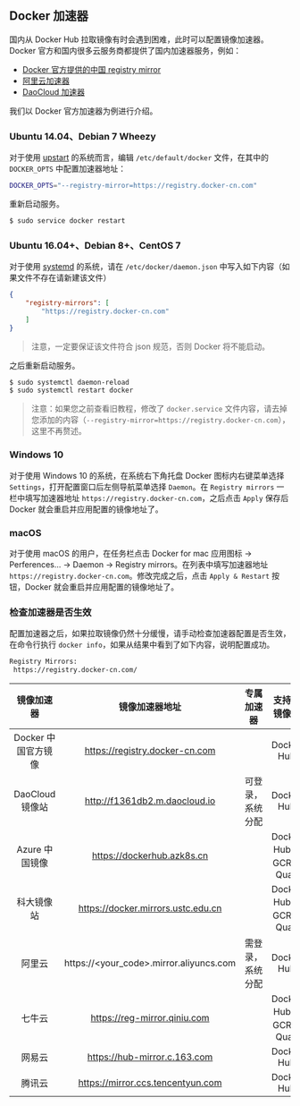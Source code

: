 ## Docker 加速器

国内从 Docker Hub 拉取镜像有时会遇到困难，此时可以配置镜像加速器。Docker 官方和国内很多云服务商都提供了国内加速器服务，例如：

- [Docker 官方提供的中国 registry mirror](https://docs.docker.com/registry/recipes/mirror/#use-case-the-china-registry-mirror)
- [阿里云加速器](https://cr.console.aliyun.com/#/accelerator)
- [DaoCloud 加速器](https://www.daocloud.io/mirror#accelerator-doc)

我们以 Docker 官方加速器为例进行介绍。

### Ubuntu 14.04、Debian 7 Wheezy

对于使用 [upstart](http://upstart.ubuntu.com/) 的系统而言，编辑 `/etc/default/docker` 文件，在其中的 `DOCKER_OPTS` 中配置加速器地址：

```bash
DOCKER_OPTS="--registry-mirror=https://registry.docker-cn.com"
```

重新启动服务。

```bash
$ sudo service docker restart
```

### Ubuntu 16.04+、Debian 8+、CentOS 7

对于使用 [systemd](https://www.freedesktop.org/wiki/Software/systemd/) 的系统，请在 `/etc/docker/daemon.json` 中写入如下内容（如果文件不存在请新建该文件）

```json
{
  	"registry-mirrors": [
        "https://registry.docker-cn.com"
  	]
}
```

> 注意，一定要保证该文件符合 json 规范，否则 Docker 将不能启动。

之后重新启动服务。

```bash
$ sudo systemctl daemon-reload
$ sudo systemctl restart docker
```

> 注意：如果您之前查看旧教程，修改了 `docker.service` 文件内容，请去掉您添加的内容（`--registry-mirror=https://registry.docker-cn.com`），这里不再赘述。

### Windows 10

对于使用 Windows 10 的系统，在系统右下角托盘 Docker 图标内右键菜单选择 `Settings`，打开配置窗口后左侧导航菜单选择 `Daemon`。在 `Registry mirrors` 一栏中填写加速器地址 `https://registry.docker-cn.com`，之后点击 `Apply` 保存后 Docker 就会重启并应用配置的镜像地址了。

### macOS

对于使用 macOS 的用户，在任务栏点击 Docker for mac 应用图标 -> Perferences... -> Daemon -> Registry mirrors。在列表中填写加速器地址 `https://registry.docker-cn.com`。修改完成之后，点击 `Apply & Restart` 按钮，Docker 就会重启并应用配置的镜像地址了。

### 检查加速器是否生效

配置加速器之后，如果拉取镜像仍然十分缓慢，请手动检查加速器配置是否生效，在命令行执行 `docker info`，如果从结果中看到了如下内容，说明配置成功。

```bash
Registry Mirrors:
 https://registry.docker-cn.com/
```

|     镜像加速器      |             镜像加速器地址              |    专属加速器    |     支持的镜像源      |
| :-----------------: | :-------------------------------------: | :--------------: | :-------------------: |
| Docker 中国官方镜像 |     https://registry.docker-cn.com      |                  |      Docker Hub       |
|   DaoCloud 镜像站   |      http://f1361db2.m.daocloud.io      | 可登录，系统分配 |      Docker Hub       |
|   Azure 中国镜像    |       https://dockerhub.azk8s.cn        |                  | Docker Hub、GCR、Quay |
|     科大镜像站      |   https://docker.mirrors.ustc.edu.cn    |                  | Docker Hub、GCR、Quay |
|       阿里云        | https://<your_code>.mirror.aliyuncs.com | 需登录，系统分配 |      Docker Hub       |
|       七牛云        |      https://reg-mirror.qiniu.com       |                  | Docker Hub、GCR、Quay |
|       网易云        |      https://hub-mirror.c.163.com       |                  |      Docker Hub       |
|       腾讯云        |    https://mirror.ccs.tencentyun.com    |                  |      Docker Hub       |
